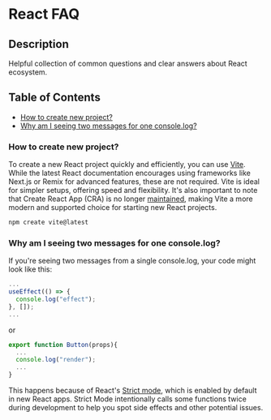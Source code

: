 # React FAQ

## Description

Helpful collection of common questions and clear answers about React ecosystem.

## Table of Contents

- [How to create new project?](#How-to-create-new-project)
- [Why am I seeing two messages for one console.log?](#Why-am-I-seeing-two-messages-for-one-consolelog)

### How to create new project?

To create a new React project quickly and efficiently, you can use [Vite](https://vitejs.dev/). While the latest React documentation encourages using frameworks like Next.js or Remix for advanced features, these are not required. Vite is ideal for simpler setups, offering speed and flexibility. It's also important to note that Create React App (CRA) is no longer [maintained](https://github.com/reactjs/react.dev/pull/5487#issuecomment-1409720741), making Vite a more modern and supported choice for starting new React projects.

```bash
npm create vite@latest
```

### Why am I seeing two messages for one console.log?

If you're seeing two messages from a single console.log, your code might look like this:

```jsx
...
useEffect(() => {
  console.log("effect");
}, []);
...
```

or

```jsx
export function Button(props){
  ...
  console.log("render");
  ...
}
```

This happens because of React's [Strict mode](https://react.dev/reference/react/StrictMode#strictmode), which is enabled by default in new React apps. Strict Mode intentionally calls some functions twice during development to help you spot side effects and other potential issues.
